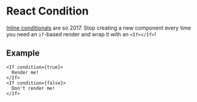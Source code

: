 # React Condition
[Inline conditionals](https://reactjs.org/docs/conditional-rendering.html) are so 2017. Stop creating a new component every time you need an `if`-based render and wrap it with an `<If></If>`!

## Example
```
<If condition={true}>
  Render me!
</If>
<If condition={false}>
  Don't render me!
</If>
```